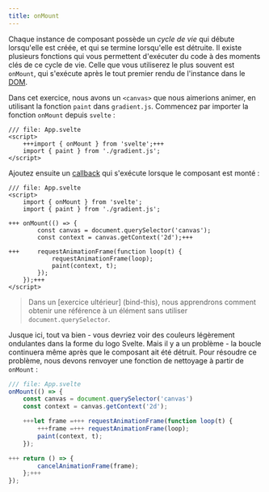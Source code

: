 ```yaml
---
title: onMount
---
```


Chaque instance de composant possède un _cycle de vie_ qui débute lorsqu'elle est créée, et qui se termine lorsqu'elle est détruite. Il existe plusieurs fonctions qui vous permettent d'exécuter du code à des moments clés de ce cycle de vie. Celle que vous utiliserez le plus souvent est `onMount`, qui s'exécute après le tout premier rendu de l'instance dans le <span class="vo">[DOM](PUBLIC_SVELTE_SITE_URL/docs/web#dom)</span>.

Dans cet exercice, nous avons un `<canvas>` que nous aimerions animer, en utilisant la fonction `paint` dans `gradient.js`. Commencez par importer la fonction `onMount` depuis `svelte` :

```svelte
/// file: App.svelte
<script>
	+++import { onMount } from 'svelte';+++
	import { paint } from './gradient.js';
</script>
```

Ajoutez ensuite un <span class="vo">[callback](PUBLIC_SVELTE_SITE_URL/docs/development#callback)</span> qui s'exécute lorsque le composant est monté :

```svelte
/// file: App.svelte
<script>
	import { onMount } from 'svelte';
	import { paint } from './gradient.js';

+++	onMount(() => {
		const canvas = document.querySelector('canvas');
		const context = canvas.getContext('2d');+++

+++		requestAnimationFrame(function loop(t) {
			requestAnimationFrame(loop);
			paint(context, t);
		});
	});+++
</script>
```

> Dans un [exercice ultérieur] (bind-this), nous apprendrons comment obtenir une référence à un élément sans utiliser `document.querySelector`.

Jusque ici, tout va bien - vous devriez voir des couleurs légèrement ondulantes dans la forme du logo Svelte. Mais il y a un problème - la boucle continuera même après que le composant ait été détruit. Pour résoudre ce problème, nous devons renvoyer une fonction de nettoyage à partir de `onMount` :

```js
/// file: App.svelte
onMount(() => {
	const canvas = document.querySelector('canvas')
	const context = canvas.getContext('2d');

	+++let frame =+++ requestAnimationFrame(function loop(t) {
		+++frame =+++ requestAnimationFrame(loop);
		paint(context, t);
	});

+++	return () => {
		cancelAnimationFrame(frame);
	};+++
});
```
